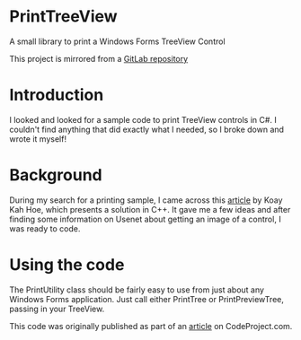 PrintTreeView
=============

A small library to print a Windows Forms TreeView Control

This project is mirrored from a [GitLab repository](https://gitlab.com/mapitman/PrintTreeView)

# Introduction

I looked and looked for a sample code to print TreeView controls in C#. I couldn't find anything that did exactly what I needed, so I broke down and wrote it myself!

# Background

During my search for a printing sample, I came across this [article](http://www.codeproject.com/Articles/233/A-Print-Enabled-Tree-View) by Koay Kah Hoe, which presents a solution in C++. It gave me a few ideas and after finding some information on Usenet about getting an image of a control, I was ready to code.

# Using the code

The PrintUtility class should be fairly easy to use from just about any Windows Forms application. Just call either PrintTree or PrintPreviewTree, passing in your TreeView.

This code was originally published as part of an [article](http://www.codeproject.com/Articles/6645/Printing-the-NET-TreeView-Control) on CodeProject.com.
